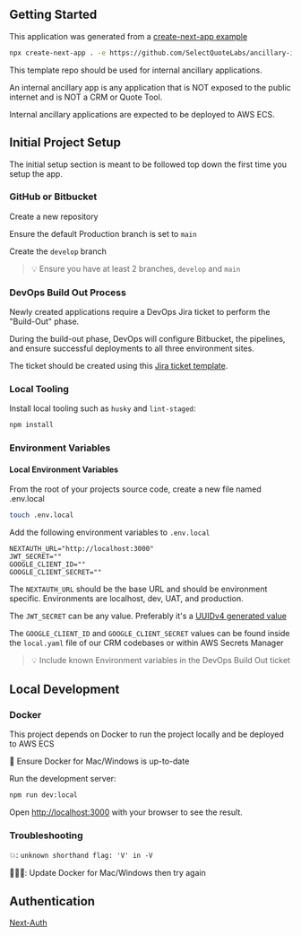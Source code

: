 ## Getting Started

This application was generated from a [create-next-app example](https://github.com/vercel/next.js/tree/canary/examples)

```bash
npx create-next-app . -e https://github.com/SelectQuoteLabs/ancillary-internal-app
```

This template repo should be used for internal ancillary applications.

An internal ancillary app is any application that is NOT exposed to the public internet and is NOT a CRM or Quote Tool.

Internal ancillary applications are expected to be deployed to AWS ECS.

## Initial Project Setup

The initial setup section is meant to be followed top down the first time you setup the app.

### GitHub or Bitbucket

Create a new repository

Ensure the default Production branch is set to `main`

Create the `develop` branch

> 💡 Ensure you have at least 2 branches, `develop` and `main`

### DevOps Build Out Process

Newly created applications require a DevOps Jira ticket to perform the "Build-Out" phase.

During the build-out phase, DevOps will configure Bitbucket, the pipelines, and ensure successful deployments to all three environment sites.

The ticket should be created using this [Jira ticket template](https://selectquote.atlassian.net/browse/DOP-2705).

### Local Tooling

Install local tooling such as `husky` and `lint-staged`:

```bash
npm install
```

### Environment Variables

#### Local Environment Variables

From the root of your projects source code, create a new file named .env.local

```bash
touch .env.local
```

Add the following environment variables to `.env.local`

```
NEXTAUTH_URL="http://localhost:3000"
JWT_SECRET=""
GOOGLE_CLIENT_ID=""
GOOGLE_CLIENT_SECRET=""
```

The `NEXTAUTH_URL` should be the base URL and should be environment specific. Environments are localhost, dev, UAT, and production.

The `JWT_SECRET` can be any value. Preferably it's a [UUIDv4 generated value](https://www.uuidgenerator.net/version4)

The `GOOGLE_CLIENT_ID` and `GOOGLE_CLIENT_SECRET` values can be found inside the `local.yaml` file of our CRM codebases or within AWS Secrets Manager

> 💡 Include known Environment variables in the DevOps Build Out ticket

## Local Development

### Docker

This project depends on Docker to run the project locally and be deployed to AWS ECS

🐳 Ensure Docker for Mac/Windows is up-to-date

Run the development server:

```bash
npm run dev:local
```

Open [http://localhost:3000](http://localhost:3000) with your browser to see the result.

### Troubleshooting

💥: `unknown shorthand flag: 'V' in -V`

👩🏼‍🔧: Update Docker for Mac/Windows then try again

## Authentication

[Next-Auth](https://next-auth.js.org/)
